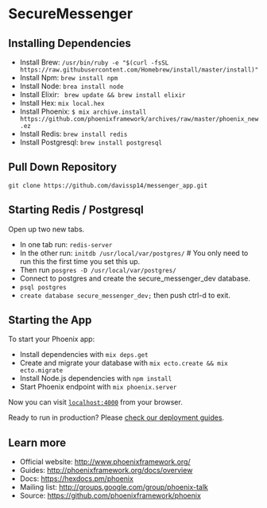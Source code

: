 # SecureMessenger


## Installing Dependencies

* Install Brew: `/usr/bin/ruby -e "$(curl -fsSL https://raw.githubusercontent.com/Homebrew/install/master/install)"`
* Install Npm: `brew install npm`
* Install Node: `brea install node`
* Install Elixir: ` brew update && brew install elixir`
* Install Hex:  `mix local.hex`
* Install Phoenix: `$ mix archive.install https://github.com/phoenixframework/archives/raw/master/phoenix_new.ez`
* Install Redis: `brew install redis`
* Install Postgresql: `brew install postgresql`


## Pull Down Repository
 `git clone https://github.com/davissp14/messenger_app.git`

## Starting Redis / Postgresql
Open up two new tabs.
 * In one tab run:  `redis-server` 
 * In the other run: `initdb /usr/local/var/postgres/`  # You only need to run this the first time you set this up.
 * Then run `posgres -D /usr/local/var/postgres/`
 * Connect to postgres and create the secure_messenger_dev database.
 * `psql postgres`
 * `create database secure_messenger_dev;` then push ctrl-d to exit. 

## Starting the App

To start your Phoenix app:

  * Install dependencies with `mix deps.get`
  * Create and migrate your database with `mix ecto.create && mix ecto.migrate`
  * Install Node.js dependencies with `npm install`
  * Start Phoenix endpoint with `mix phoenix.server`

Now you can visit [`localhost:4000`](http://localhost:4000) from your browser.

Ready to run in production? Please [check our deployment guides](http://www.phoenixframework.org/docs/deployment).

## Learn more

  * Official website: http://www.phoenixframework.org/
  * Guides: http://phoenixframework.org/docs/overview
  * Docs: https://hexdocs.pm/phoenix
  * Mailing list: http://groups.google.com/group/phoenix-talk
  * Source: https://github.com/phoenixframework/phoenix
